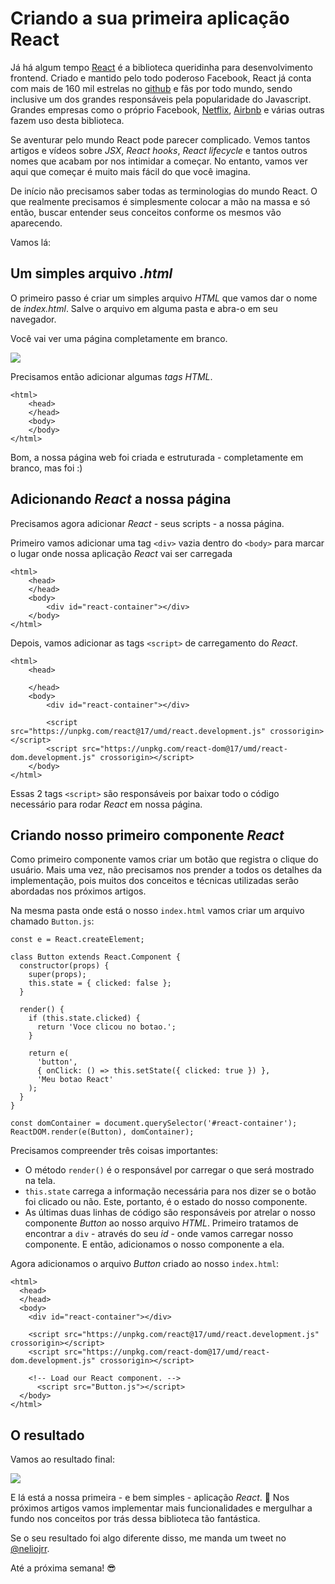 # Criando a sua primeira aplicação React

Já há algum tempo [React](https://reactjs.org/) é a biblioteca queridinha para desenvolvimento frontend. Criado e mantido pelo todo poderoso Facebook, React já conta com mais de 160 mil estrelas no [github](https://github.com/facebook/react) e fãs por todo mundo, sendo inclusive um dos grandes responsáveis pela popularidade do Javascript. Grandes empresas como o próprio Facebook, [Netflix](https://netflix.com), [Airbnb](https://airbnb.com) e várias outras fazem uso desta biblioteca.

Se aventurar pelo mundo React pode parecer complicado. Vemos tantos artigos e vídeos sobre *JSX*, *React hooks*, *React lifecycle* e tantos outros nomes que acabam por nos intimidar a começar. No entanto, vamos ver aqui que começar é muito mais fácil do que você imagina.

De início não precisamos saber todas as terminologias do mundo React. O que realmente precisamos é simplesmente colocar a mão na massa e só então, buscar entender seus conceitos conforme os mesmos vão aparecendo.

Vamos lá:

## Um simples arquivo *.html*

O primeiro passo é criar um simples arquivo *HTML* que vamos dar o nome de *index.html*. Salve o arquivo em alguma pasta e abra-o em seu navegador.

Você vai ver uma página completamente em branco.

![](Screen%20Shot%202021-03-16%20at%2011.01.38.png)

Precisamos então adicionar algumas *tags HTML*.

	<html>
		<head>
		</head>
		<body>
		</body>
	</html>

Bom, a nossa página web foi criada e estruturada - completamente em branco, mas foi :)

## Adicionando *React* a nossa página

Precisamos agora adicionar *React* - seus scripts - a nossa página.

Primeiro vamos adicionar uma tag `<div>` vazia dentro do `<body>` para marcar o lugar onde nossa aplicação *React* vai ser carregada

	<html>
		<head>
		</head>
		<body>
			<div id="react-container"></div>
		</body>
	</html>

Depois, vamos adicionar as tags `<script>` de carregamento do *React*.

	<html>
		<head>
		
		</head>
		<body>
			<div id="react-container"></div>
			
			<script src="https://unpkg.com/react@17/umd/react.development.js" crossorigin></script>
			<script src="https://unpkg.com/react-dom@17/umd/react-dom.development.js" crossorigin></script>
		</body>
	</html>
	
Essas 2 tags `<script>` são responsáveis por baixar todo o código necessário para rodar *React* em nossa página.

## Criando nosso primeiro componente *React*

Como primeiro componente vamos criar um botão que registra o clique do usuário. Mais uma vez, não precisamos nos prender a todos os detalhes da implementação, pois muitos dos conceitos e técnicas utilizadas serão abordadas nos próximos artigos.

Na mesma pasta onde está o nosso `index.html` vamos criar um arquivo chamado `Button.js`:

	const e = React.createElement;

	class Button extends React.Component {
	  constructor(props) {
	    super(props);
	    this.state = { clicked: false };
	  }

	  render() {
	    if (this.state.clicked) {
	      return 'Voce clicou no botao.';
	    }

	    return e(
	      'button',
	      { onClick: () => this.setState({ clicked: true }) },
	      'Meu botao React'
	    );
	  }
	}
	
	const domContainer = document.querySelector('#react-container');
	ReactDOM.render(e(Button), domContainer);
	
Precisamos compreender três coisas importantes:

- O método `render()` é o responsável por carregar o que será mostrado na tela.
- `this.state` carrega a informação necessária para nos dizer se o botão foi clicado ou não. Este, portanto, é o estado do nosso componente.
- As últimas duas linhas de código são responsáveis por atrelar o nosso componente *Button* ao nosso arquivo *HTML*. Primeiro tratamos de encontrar a `div` - através do seu *id* - onde vamos carregar nosso componente. E então, adicionamos o nosso componente a ela.

Agora adicionamos o arquivo *Button* criado ao nosso `index.html`:

	<html>
	  <head>
	  </head>
	  <body>
	    <div id="react-container"></div>

	    <script src="https://unpkg.com/react@17/umd/react.development.js" crossorigin></script>
	    <script src="https://unpkg.com/react-dom@17/umd/react-dom.development.js" crossorigin></script>
	    
	    <!-- Load our React component. -->
		  <script src="Button.js"></script>
	  </body>
	</html>


## O resultado

Vamos ao resultado final:

![](button-gif.gif)

E lá está a nossa primeira - e bem simples - aplicação *React*. 🎉
Nos próximos artigos vamos implementar mais funcionalidades e mergulhar a fundo nos conceitos por trás dessa biblioteca tão fantástica.

Se o seu resultado foi algo diferente disso, me manda um tweet no [@neliojrr](https://twitter.com/neliojrr).

Até a próxima semana! 😎